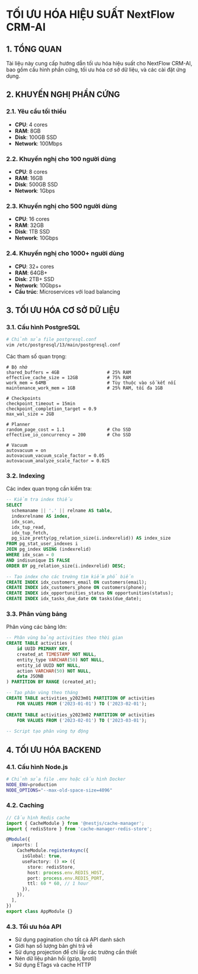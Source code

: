 # TỐI ƯU HÓA HIỆU SUẤT NextFlow CRM-AI

## 1. TỔNG QUAN

Tài liệu này cung cấp hướng dẫn tối ưu hóa hiệu suất cho NextFlow CRM-AI, bao gồm cấu hình phần cứng, tối ưu hóa cơ sở dữ liệu, và các cài đặt ứng dụng.

## 2. KHUYẾN NGHỊ PHẦN CỨNG

### 2.1. Yêu cầu tối thiểu
- **CPU**: 4 cores
- **RAM**: 8GB
- **Disk**: 100GB SSD
- **Network**: 100Mbps

### 2.2. Khuyến nghị cho 100 người dùng
- **CPU**: 8 cores
- **RAM**: 16GB
- **Disk**: 500GB SSD
- **Network**: 1Gbps

### 2.3. Khuyến nghị cho 500 người dùng
- **CPU**: 16 cores
- **RAM**: 32GB
- **Disk**: 1TB SSD
- **Network**: 10Gbps

### 2.4. Khuyến nghị cho 1000+ người dùng
- **CPU**: 32+ cores
- **RAM**: 64GB+
- **Disk**: 2TB+ SSD
- **Network**: 10Gbps+
- **Cấu trúc**: Microservices với load balancing

## 3. TỐI ƯU HÓA CƠ SỞ DỮ LIỆU

### 3.1. Cấu hình PostgreSQL

```bash
# Chỉnh sửa file postgresql.conf
vim /etc/postgresql/13/main/postgresql.conf
```

Các tham số quan trọng:
```
# Bộ nhớ
shared_buffers = 4GB                  # 25% RAM
effective_cache_size = 12GB           # 75% RAM
work_mem = 64MB                       # Tùy thuộc vào số kết nối
maintenance_work_mem = 1GB            # 25% RAM, tối đa 1GB

# Checkpoints
checkpoint_timeout = 15min
checkpoint_completion_target = 0.9
max_wal_size = 2GB

# Planner
random_page_cost = 1.1                # Cho SSD
effective_io_concurrency = 200        # Cho SSD

# Vacuum
autovacuum = on
autovacuum_vacuum_scale_factor = 0.05
autovacuum_analyze_scale_factor = 0.025
```

### 3.2. Indexing

Các index quan trọng cần kiểm tra:
```sql
-- Kiểm tra index thiếu
SELECT
  schemaname || '.' || relname AS table,
  indexrelname AS index,
  idx_scan,
  idx_tup_read,
  idx_tup_fetch,
  pg_size_pretty(pg_relation_size(i.indexrelid)) AS index_size
FROM pg_stat_user_indexes i
JOIN pg_index USING (indexrelid)
WHERE idx_scan = 0
AND indisunique IS FALSE
ORDER BY pg_relation_size(i.indexrelid) DESC;

-- Tạo index cho các trường tìm kiếm phổ biến
CREATE INDEX idx_customers_email ON customers(email);
CREATE INDEX idx_customers_phone ON customers(phone);
CREATE INDEX idx_opportunities_status ON opportunities(status);
CREATE INDEX idx_tasks_due_date ON tasks(due_date);
```

### 3.3. Phân vùng bảng

Phân vùng các bảng lớn:
```sql
-- Phân vùng bảng activities theo thời gian
CREATE TABLE activities (
    id UUID PRIMARY KEY,
    created_at TIMESTAMP NOT NULL,
    entity_type VARCHAR(50) NOT NULL,
    entity_id UUID NOT NULL,
    action VARCHAR(50) NOT NULL,
    data JSONB
) PARTITION BY RANGE (created_at);

-- Tạo phân vùng theo tháng
CREATE TABLE activities_y2023m01 PARTITION OF activities
    FOR VALUES FROM ('2023-01-01') TO ('2023-02-01');
    
CREATE TABLE activities_y2023m02 PARTITION OF activities
    FOR VALUES FROM ('2023-02-01') TO ('2023-03-01');
    
-- Script tạo phân vùng tự động
```

## 4. TỐI ƯU HÓA BACKEND

### 4.1. Cấu hình Node.js

```bash
# Chỉnh sửa file .env hoặc cấu hình Docker
NODE_ENV=production
NODE_OPTIONS="--max-old-space-size=4096"
```

### 4.2. Caching

```typescript
// Cấu hình Redis cache
import { CacheModule } from '@nestjs/cache-manager';
import { redisStore } from 'cache-manager-redis-store';

@Module({
  imports: [
    CacheModule.registerAsync({
      isGlobal: true,
      useFactory: () => ({
        store: redisStore,
        host: process.env.REDIS_HOST,
        port: process.env.REDIS_PORT,
        ttl: 60 * 60, // 1 hour
      }),
    }),
  ],
})
export class AppModule {}
```

### 4.3. Tối ưu hóa API

- Sử dụng pagination cho tất cả API danh sách
- Giới hạn số lượng bản ghi trả về
- Sử dụng projection để chỉ lấy các trường cần thiết
- Nén dữ liệu phản hồi (gzip, brotli)
- Sử dụng ETags và cache HTTP